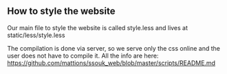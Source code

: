 How to style the website
------- 

Our main file to style the website is called style.less and lives at static/less/style.less

The compilation is done via server, so we serve only the css online and the user does not have to compile it.
All the info are here: https://github.com/mattions/ssouk_web/blob/master/scripts/README.md
